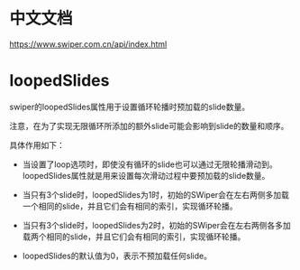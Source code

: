 # 中文文档 
https://www.swiper.com.cn/api/index.html


# loopedSlides

swiper的loopedSlides属性用于设置循环轮播时预加载的slide数量。

注意，在为了实现无限循环所添加的额外slide可能会影响到slide的数量和顺序。

具体作用如下：

* 当设置了loop选项时，即使没有循环的slide也可以通过无限轮播滑动到。loopedSlides属性就是用来设置每次滑动过程中要预加载的slide数量。

* 当只有3个slide时，loopedSlides为1时，初始的SWiper会在左右两侧多加载一个相同的slide，并且它们会有相同的索引，实现循环轮播。

* 当只有3个slide时，loopedSlides为2时，初始的SWiper会在左右两侧各多加载两个相同的slide，并且它们会有相同的索引，实现循环轮播。

* loopedSlides的默认值为0，表示不预加载任何slide。

  
